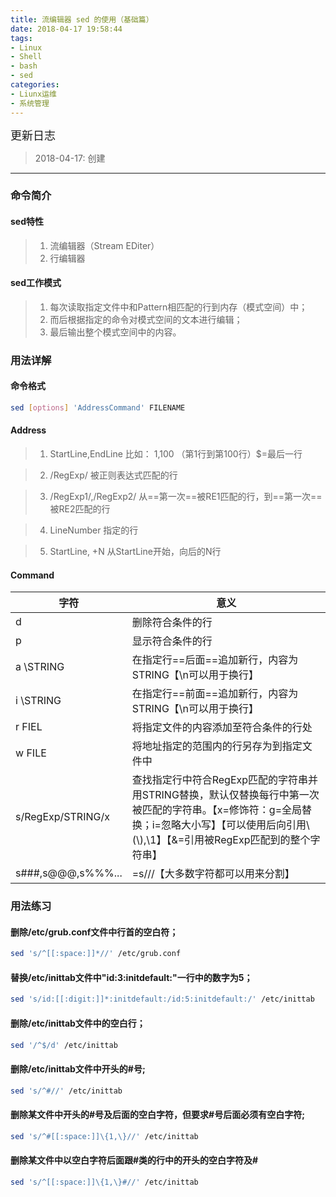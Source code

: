 ```yaml
---
title: 流编辑器 sed 的使用（基础篇）
date: 2018-04-17 19:58:44
tags: 
- Linux
- Shell
- bash
- sed
categories:
- Liunx运维
- 系统管理
---
```




<font  size=4 face="黑体">更新日志</font> 

> 2018-04-17: 创建



---

### 命令简介

#### sed特性
> 1. 流编辑器（Stream EDiter）
> 2. 行编辑器

#### sed工作模式
> 1. 每次读取指定文件中和Pattern相匹配的行到内存（模式空间）中；
> 2. 而后根据指定的命令对模式空间的文本进行编辑；
> 3. 最后输出整个模式空间中的内容。

### 用法详解

#### 命令格式
```sh
sed [options] 'AddressCommand' FILENAME
```

#### Address

> 1. StartLine,EndLine
    比如： 1,100 （第1行到第100行）$=最后一行

> 2. /RegExp/
    被正则表达式匹配的行

> 3. /RegExp1/,/RegExp2/
    从==第一次==被RE1匹配的行，到==第一次==被RE2匹配的行

> 4. LineNumber
    指定的行

> 5. StartLine, +N
    从StartLine开始，向后的N行

#### Command

字符|意义
---|---
d  |删除符合条件的行
p  |显示符合条件的行
a \STRING|在指定行==后面==追加新行，内容为STRING【\n可以用于换行】
i \STRING|在指定行==前面==追加新行，内容为STRING【\n可以用于换行】
r FIEL| 将指定文件的内容添加至符合条件的行处
w FILE| 将地址指定的范围内的行另存为到指定文件中
s/RegExp/STRING/x | 查找指定行中符合RegExp匹配的字符串并用STRING替换，默认仅替换每行中第一次被匹配的字符串。【x=修饰符：g=全局替换；i=忽略大小写】【可以使用后向引用\\\(\\),\1】【&=引用被RegExp匹配到的整个字符串】
s###,s@@@,s%%%...|=s///【大多数字符都可以用来分割】



### 用法练习

#### 删除/etc/grub.conf文件中行首的空白符；

```sh
sed 's/^[[:space:]]*//' /etc/grub.conf
```

#### 替换/etc/inittab文件中"id:3:initdefault:"一行中的数字为5；

```sh
sed 's/id:[[:digit:]]*:initdefault:/id:5:initdefault:/' /etc/inittab
```

#### 删除/etc/inittab文件中的空白行；

```sh
sed '/^$/d' /etc/inittab
```

#### 删除/etc/inittab文件中开头的#号; 

```sh
sed 's/^#//' /etc/inittab
```

#### 删除某文件中开头的#号及后面的空白字符，但要求#号后面必须有空白字符;

```sh
sed 's/^#[[:space:]]\{1,\}//' /etc/inittab
```

#### 删除某文件中以空白字符后面跟#类的行中的开头的空白字符及#

```sh
sed 's/^[[:space:]]\{1,\}#//' /etc/inittab
```













  



